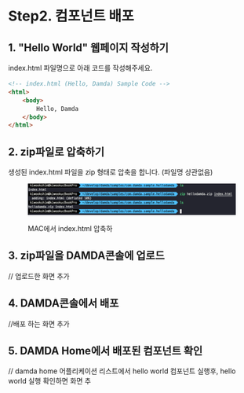 # Step2. 컴포넌트 배포

## 1. "Hello World" 웹페이지 작성하기

index.html 파일명으로 아래 코드를 작성해주세요.

```html
<!-- index.html (Hello, Damda) Sample Code -->
<html>
    <body>
        Hello, Damda
    </body>
</html>
```

## 2. zip파일로 압축하기

생성된 index.html 파일을 zip 형태로 압축을 합니다. (파일명 상관없음)

<figure><img src="../.gitbook/assets/image.png" alt=""><figcaption><p>MAC에서 index.html 압축하</p></figcaption></figure>

## 3. zip파일을 DAMDA콘솔에 업로드

// 업로드한 화면 추가

## 4. DAMDA콘솔에서 배포

//배포 하는 화면 추가

## 5. DAMDA Home에서 배포된 컴포넌트 확인

// damda home 어플리케이션 리스트에서 hello world 컴포넌트 실행후, hello world 실행 확인하면 화면 추
